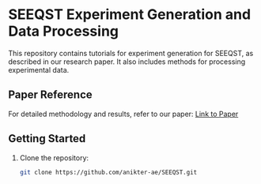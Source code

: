 
# SEEQST Experiment Generation and Data Processing

This repository contains tutorials for experiment generation for SEEQST, as described in our research paper. It also includes methods for processing experimental data.

## Paper Reference  
For detailed methodology and results, refer to our paper: [Link to Paper](#)  

## Getting Started  
1. Clone the repository:  
   ```bash
   git clone https://github.com/anikter-ae/SEEQST.git
